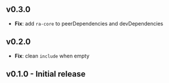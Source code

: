 ## v0.3.0

-   **Fix**: add `ra-core` to peerDependencies and devDependencies

## v0.2.0

-   **Fix**: clean `include` when empty

## v0.1.0 - Initial release
